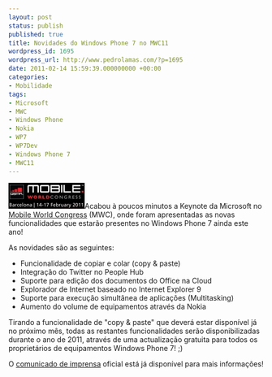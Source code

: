 ```yaml
---
layout: post
status: publish
published: true
title: Novidades do Windows Phone 7 no MWC11
wordpress_id: 1695
wordpress_url: http://www.pedrolamas.com/?p=1695
date: 2011-02-14 15:59:39.000000000 +00:00
categories:
- Mobilidade
tags:
- Microsoft
- MWC
- Windows Phone
- Nokia
- WP7
- WP7Dev
- Windows Phone 7
- MWC11
---
```

[![](/wp-content/uploads/2011/02/Mobile-World-Congress-2011.jpg "Mobile World Congress 2011")](http://www.microsoft.com/Presspass/Features/2011/feb11/02-14MWC.mspx)Acabou à poucos minutos a Keynote da Microsoft no [Mobile World Congress](http://www.mobileworldcongress.com) (MWC), onde foram apresentadas as novas funcionalidades que estarão presentes no Windows Phone 7 ainda este ano!

As novidades são as seguintes:

-   Funcionalidade de copiar e colar (copy & paste)
-   Integração do Twitter no People Hub
-   Suporte para edição dos documentos do Office na Cloud
-   Explorador de Internet baseado no Internet Explorer 9
-   Suporte para execução simultânea de aplicações (Multitasking)
-   Aumento do volume de equipamentos através da Nokia

Tirando a funcionalidade de "copy & paste" que deverá estar disponível já no próximo mês, todas as restantes funcionalidades serão disponibilizadas durante o ano de 2011, através de uma actualização gratuita para todos os proprietários de equipamentos Windows Phone 7! ;)

O [comunicado de imprensa](http://www.microsoft.com/Presspass/Features/2011/feb11/02-14MWC.mspx) oficial está já disponível para mais informações!
